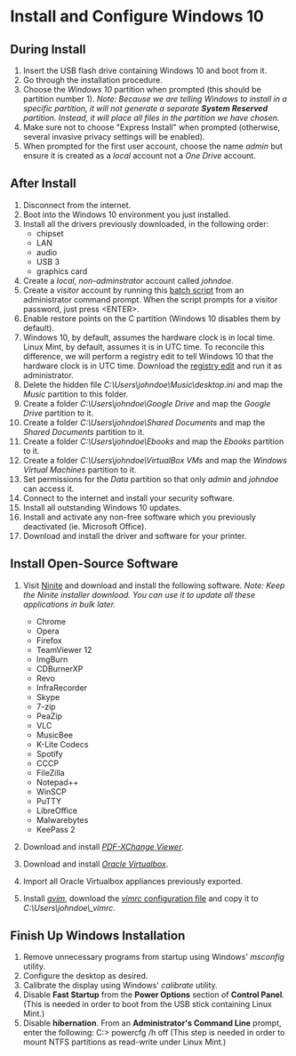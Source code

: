 # Install and Configure Windows 10

## During Install

1. Insert the USB flash drive containing Windows 10 and boot from it.
1. Go through the installation procedure.
1. Choose the *Windows 10* partition when prompted (this should be partition number 1). 
 *Note: Because we are telling Windows to install in a specific partition, it will not generate
a separate **System Reserved** partition. Instead, it will place all files in the partition we
have chosen.*
1. Make sure not to choose "Express Install" when prompted (otherwise, several invasive privacy settings will be enabled).
1.  When prompted for the first user account, choose the name *admin* but ensure it is created as a *local* account not a *One Drive* account.

## After Install

1. Disconnect from the internet.
1. Boot into the Windows 10 environment you just installed.
1. Install all the drivers previously downloaded, in the following order:
    * chipset
    * LAN
    * audio
    * USB 3
    * graphics card
1. Create a *local*, *non-adminstrator* account called *johndoe*.
1. Create a *visitor* account by running this [batch script](https://ashgupta1971.github.io/DualBootLinuxMint/Common/create-visitor-account.bat "Visitor account creation script")
 from an administrator command prompt. When the script prompts for a visitor password, just press <ENTER\>.
1. Enable restore points on the C partition (Windows 10 disables them by default).
1. Windows 10, by default, assumes the hardware clock is in local time. Linux Mint, by default, assumes it is in UTC time. To reconcile
 this difference, we will perform a registry edit to tell Windows 10 that the hardware clock is in UTC time. Download the
 [registry edit](https://ashgupta1971.github.io/DualBootLinuxMint/Common/WinSetTimeStandard.reg "Registry Edit - Set Time to UTC") 
 and run it as administrator.
1. Delete the hidden file *C:\Users\johndoe\Music\desktop.ini* and map the *Music* partition to this folder.
1. Create a folder *C:\Users\johndoe\Google Drive* and map the *Google Drive* partition to it.
1. Create a folder *C:\Users\johndoe\Shared Documents* and map the *Shared Documents* partition to it.
1. Create a folder *C:\Users\johndoe\Ebooks* and map the *Ebooks* partition to it.
1. Create a folder *C:\Users\johndoe\VirtualBox VMs* and map the *Windows Virtual Machines* partition to it.
1. Set permissions for the *Data* partition so that only *admin* and *johndoe* can access it.
1. Connect to the internet and install your security software.
1. Install all outstanding Windows 10 updates.
1. Install and activate any non-free software which you previously deactivated (ie. Microsoft Office).
1. Download and install the driver and software for your printer.

## Install Open-Source Software

1. Visit [Ninite](https://ninite.com/ "Ninite") and download and install the following software.
 *Note: Keep the Ninite installer download. You can use it to update all these applications
in bulk later.*

    * Chrome
    * Opera
    * Firefox
    * TeamViewer 12
    * ImgBurn
    * CDBurnerXP
    * Revo
    * InfraRecorder
    * Skype
    * 7-zip
    * PeaZip
    * VLC
    * MusicBee
    * K-Lite Codecs
    * Spotify
    * CCCP
    * FileZilla
    * Notepad++
    * WinSCP
    * PuTTY
    * LibreOffice
    * Malwarebytes
    * KeePass 2

1. Download and install [*PDF-XChange Viewer*](https://www.tracker-software.com/product/pdf-xchange-viewer "PDF-XChange Viewer").
1. Download and install [*Oracle Virtualbox*](http://www.oracle.com/technetwork/server-storage/virtualbox/downloads/index.html "Oracle Virtualbox").
1. Import all Oracle Virtualbox appliances previously exported.
1. Install [*gvim*](http://www.vim.org), download the 
[*vimrc* configuration file](https://github.com/ashgupta1971/dotfiles/blob/master/vim/.vimrc ".vimrc") and copy it to *C:\Users\johndoe\\_vimrc*.

## Finish Up Windows Installation

1. Remove unnecessary programs from startup using Windows' *msconfig* utility.
1. Configure the desktop as desired.
1. Calibrate the display using Windows' *calibrate* utility.
1. Disable **Fast Startup** from the **Power Options** section of **Control Panel**.
(This is needed in order to boot from the USB stick containing Linux Mint.)
1. Disable **hibernation**. From an **Administrator's Command Line** prompt, enter the following:
        C:\> powercfg /h off
(This step is needed in order to mount NTFS partitions as read-write under Linux Mint.)
